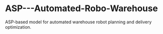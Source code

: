 # ASP---Automated-Robo-Warehouse
ASP-based model for automated warehouse robot planning and delivery optimization.

